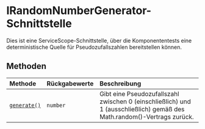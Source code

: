 # <a name="irandomnumbergenerator-interface"></a>IRandomNumberGenerator-Schnittstelle







Dies ist eine ServiceScope-Schnittstelle, über die Komponententests eine deterministische Quelle für Pseudozufallszahlen bereitstellen können.







## <a name="methods"></a>Methoden

| Methode       |  Rückgabewerte   | Beschreibung|
|:-------------|:-------|:-----------|
|[`generate()`](generate-irandomnumbergenerator.md)      | `number` | Gibt eine Pseudozufallszahl zwischen 0 (einschließlich) und 1 (ausschließlich) gemäß des Math.random()-Vertrags zurück. |




